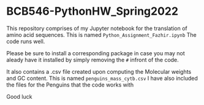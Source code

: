 # BCB546-PythonHW_Spring2022

This repository comprises of my Jupyter notebook for the translation of amino acid sequences. This is named `Python_Assignment_Fazhir.ipynb`
The code runs well.

Please be sure to  install a  corresponding package in case you may not aleady have it installed by simply removing the `#` infront of the code.

It also contains a .csv file created upon computing the Molecular weights and GC content. This is named `penguins_mass_cytb.csv`
I have also included the files for the Penguins that the code works with

Good luck
